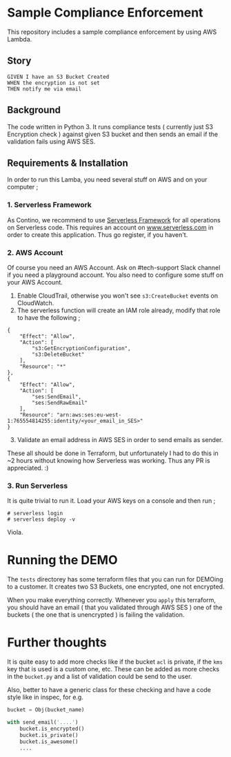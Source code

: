 # Sample Compliance Enforcement

This repository includes a sample compliance enforcement by using AWS Lambda. 

## Story

```cucumber
GIVEN I have an S3 Bucket Created
WHEN the encryption is not set
THEN notify me via email
```

## Background

The code written in Python 3. It runs compliance tests ( currently just S3 Encryption check ) against given S3 bucket and then sends an email if the validation fails using AWS SES. 

## Requirements & Installation

In order to run this Lamba, you need several stuff on AWS and on your computer ;

### 1. Serverless Framework

As Contino, we recommend to use [Serverless Framework](https://www.serverless.com) for all operations on Serverless code. This requires an account on www.serverless.com in order to create this application. Thus go register, if you haven't.

### 2. AWS Account

Of course you need an AWS Account. Ask on #tech-support Slack channel if you need a playground account. You also need to configure some stuff on your AWS Account.

1. Enable CloudTrail, otherwise you won't see `s3:CreateBucket` events on CloudWatch.
2. The serverless function will create an IAM role already, modify that role to have the following ;

```
{
    "Effect": "Allow",
    "Action": [
        "s3:GetEncryptionConfiguration",
        "s3:DeleteBucket"
    ],
    "Resource": "*"
},
{
    "Effect": "Allow",
    "Action": [
        "ses:SendEmail",
        "ses:SendRawEmail"
    ],
    "Resource": "arn:aws:ses:eu-west-1:765554814255:identity/<your_email_in_SES>"
}
```
3. Validate an email address in AWS SES in order to send emails as sender.

These all should be done in Terraform, but unfortunately I had to do this in ~2 hours without knowing how Serverless was working. Thus any PR is appreciated. :)

### 3. Run Serverless

It is quite trivial to run it. Load your AWS keys on a console and then run ;

```
# serverless login
# serverless deploy -v
```

Viola.

# Running the DEMO

The `tests` directorey has some terraform files that you can run for DEMOing to a customer. It creates two S3 Buckets, one encrypted, one not encrypted.

When you make everything correctly. Whenever you `apply` this terraform, you should have an email ( that you validated through AWS SES ) one of the buckets ( the one that is unencrypted ) is failing the validation.

# Further thoughts

It is quite easy to add more checks like if the bucket `acl` is private, if the `kms` key that is used is a custom one, etc. These can be added as more checks in the `bucket.py` and a list of validation could be send to the user.

Also, better to have a generic class for these checking and have a code style like in inspec, for e.g.

```python
bucket = Obj(bucket_name)

with send_email('....')
    bucket.is_encrypted()
    bucket.is_private()
    bucket.is_awesome()
    ....
```
